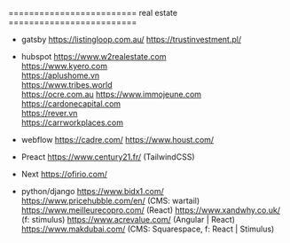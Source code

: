 





========================= real estate =========================
- gatsby
	https://listingloop.com.au/
	https://trustinvestment.pl/

- hubspot
	https://www.w2realestate.com	
	https://www.kyero.com	
	https://aplushome.vn	
	https://www.tribes.world	
	https://ocre.com.au	
	https://www.immojeune.com	
	https://cardonecapital.com	
	https://rever.vn	
	https://carrworkplaces.com

- webflow
	https://cadre.com/
	https://www.houst.com/

- Preact
	https://www.century21.fr/			(TailwindCSS)

- Next
	https://ofirio.com/

- python/django
	https://www.bidx1.com/
	https://www.pricehubble.com/en/			(CMS: wartail)
	https://www.meilleurecopro.com/			(React)
	https://www.xandwhy.co.uk/				(f: stimulus)
	https://www.acrevalue.com/				(Angular | React)
	https://www.makdubai.com/				(CMS: Squarespace, f: React | Stimulus)















